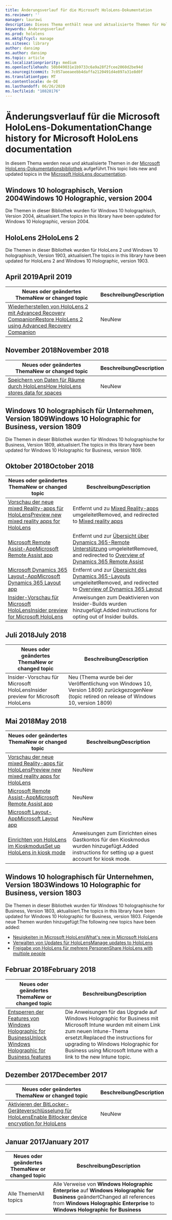 ```yaml
---
title: Änderungsverlauf für die Microsoft HoloLens-Dokumentation
ms.reviewer: ''
manager: laurawi
description: Dieses Thema enthält neue und aktualisierte Themen für HoloLens.
keywords: Änderungsverlauf
ms.prod: hololens
ms.mktglfcycl: manage
ms.sitesec: library
author: dansimp
ms.author: dansimp
ms.topic: article
ms.localizationpriority: medium
ms.openlocfilehash: 50b049031e1b9733c6a9a28f2fcee2060d2be94d
ms.sourcegitcommit: 7c057aeeaeebb4daffa2120491d4e897a31e8d0f
ms.translationtype: MT
ms.contentlocale: de-DE
ms.lasthandoff: 06/26/2020
ms.locfileid: "10828176"
---
```

# <span data-ttu-id="bc84a-104">Änderungsverlauf für die Microsoft HoloLens-Dokumentation</span><span class="sxs-lookup"><span data-stu-id="bc84a-104">Change history for Microsoft HoloLens documentation</span></span>

<span data-ttu-id="bc84a-105">In diesem Thema werden neue und aktualisierte Themen in der [Microsoft HoloLens-Dokumentationsbibliothek](index.md) aufgeführt.</span><span class="sxs-lookup"><span data-stu-id="bc84a-105">This topic lists new and updated topics in the [Microsoft HoloLens documentation](index.md).</span></span>

## <span data-ttu-id="bc84a-106">Windows 10 holographisch, Version 2004</span><span class="sxs-lookup"><span data-stu-id="bc84a-106">Windows 10 Holographic, version 2004</span></span>

<span data-ttu-id="bc84a-107">Die Themen in dieser Bibliothek wurden für Windows 10 holographisch, Version 2004, aktualisiert.</span><span class="sxs-lookup"><span data-stu-id="bc84a-107">The topics in this library have been updated for Windows 10 Holographic, version 2004.</span></span>

## <span data-ttu-id="bc84a-108">HoloLens 2</span><span class="sxs-lookup"><span data-stu-id="bc84a-108">HoloLens 2</span></span>

<span data-ttu-id="bc84a-109">Die Themen in dieser Bibliothek wurden für HoloLens 2 und Windows 10 holographisch, Version 1903, aktualisiert.</span><span class="sxs-lookup"><span data-stu-id="bc84a-109">The topics in this library have been updated for HoloLens 2 and Windows 10 Holographic, version 1903.</span></span>

## <span data-ttu-id="bc84a-110">April 2019</span><span class="sxs-lookup"><span data-stu-id="bc84a-110">April 2019</span></span>

<span data-ttu-id="bc84a-111">Neues oder geändertes Thema</span><span class="sxs-lookup"><span data-stu-id="bc84a-111">New or changed topic</span></span> | <span data-ttu-id="bc84a-112">Beschreibung</span><span class="sxs-lookup"><span data-stu-id="bc84a-112">Description</span></span>
--- | ---
[<span data-ttu-id="bc84a-113">Wiederherstellen von HoloLens 2 mit Advanced Recovery Companion</span><span class="sxs-lookup"><span data-stu-id="bc84a-113">Restore HoloLens 2 using Advanced Recovery Companion</span></span>](hololens-recovery.md) | <span data-ttu-id="bc84a-114">Neu</span><span class="sxs-lookup"><span data-stu-id="bc84a-114">New</span></span>

## <span data-ttu-id="bc84a-115">November 2018</span><span class="sxs-lookup"><span data-stu-id="bc84a-115">November 2018</span></span>

<span data-ttu-id="bc84a-116">Neues oder geändertes Thema</span><span class="sxs-lookup"><span data-stu-id="bc84a-116">New or changed topic</span></span> | <span data-ttu-id="bc84a-117">Beschreibung</span><span class="sxs-lookup"><span data-stu-id="bc84a-117">Description</span></span>
--- | ---
[<span data-ttu-id="bc84a-118">Speichern von Daten für Räume durch HoloLens</span><span class="sxs-lookup"><span data-stu-id="bc84a-118">How HoloLens stores data for spaces</span></span>](hololens-spaces.md) | <span data-ttu-id="bc84a-119">Neu</span><span class="sxs-lookup"><span data-stu-id="bc84a-119">New</span></span>

## <span data-ttu-id="bc84a-120">Windows 10 holographisch für Unternehmen, Version 1809</span><span class="sxs-lookup"><span data-stu-id="bc84a-120">Windows 10 Holographic for Business, version 1809</span></span>

<span data-ttu-id="bc84a-121">Die Themen in dieser Bibliothek wurden für Windows 10 holographische for Business, Version 1809, aktualisiert.</span><span class="sxs-lookup"><span data-stu-id="bc84a-121">The topics in this library have been updated for Windows 10 Holographic for Business, version 1809.</span></span>


## <span data-ttu-id="bc84a-122">Oktober 2018</span><span class="sxs-lookup"><span data-stu-id="bc84a-122">October 2018</span></span>

<span data-ttu-id="bc84a-123">Neues oder geändertes Thema</span><span class="sxs-lookup"><span data-stu-id="bc84a-123">New or changed topic</span></span> | <span data-ttu-id="bc84a-124">Beschreibung</span><span class="sxs-lookup"><span data-stu-id="bc84a-124">Description</span></span>
--- | ---
[<span data-ttu-id="bc84a-125">Vorschau der neue mixed Reality-apps für HoloLens</span><span class="sxs-lookup"><span data-stu-id="bc84a-125">Preview new mixed reality apps for HoloLens</span></span>](hololens-public-preview-apps.md) | <span data-ttu-id="bc84a-126">Entfernt und zu [Mixed Reality-apps](https://docs.microsoft.com/dynamics365/#pivot=mixed-reality-apps) umgeleitet</span><span class="sxs-lookup"><span data-stu-id="bc84a-126">Removed, and redirected to [Mixed reality apps](https://docs.microsoft.com/dynamics365/#pivot=mixed-reality-apps)</span></span>
[<span data-ttu-id="bc84a-127">Microsoft Remote Assist-App</span><span class="sxs-lookup"><span data-stu-id="bc84a-127">Microsoft Remote Assist app</span></span>](hololens-microsoft-remote-assist-app.md) | <span data-ttu-id="bc84a-128">Entfernt und zur [Übersicht über Dynamics 365-Remote Unterstützung](https://docs.microsoft.com/dynamics365/mixed-reality/remote-assist/) umgeleitet</span><span class="sxs-lookup"><span data-stu-id="bc84a-128">Removed, and redirected to [Overview of Dynamics 365 Remote Assist](https://docs.microsoft.com/dynamics365/mixed-reality/remote-assist/)</span></span>
[<span data-ttu-id="bc84a-129">Microsoft Dynamics 365 Layout-App</span><span class="sxs-lookup"><span data-stu-id="bc84a-129">Microsoft Dynamics 365 Layout app</span></span>](hololens-microsoft-dynamics-365-layout-app.md) | <span data-ttu-id="bc84a-130">Entfernt und zur [Übersicht des Dynamics 365-Layouts](https://docs.microsoft.com/dynamics365/mixed-reality/layout/) umgeleitet</span><span class="sxs-lookup"><span data-stu-id="bc84a-130">Removed, and redirected to [Overview of Dynamics 365 Layout](https://docs.microsoft.com/dynamics365/mixed-reality/layout/)</span></span>
[<span data-ttu-id="bc84a-131">Insider-Vorschau für Microsoft HoloLens</span><span class="sxs-lookup"><span data-stu-id="bc84a-131">Insider preview for Microsoft HoloLens</span></span>](hololens-insider.md) | <span data-ttu-id="bc84a-132">Anweisungen zum Deaktivieren von Insider-Builds wurden hinzugefügt.</span><span class="sxs-lookup"><span data-stu-id="bc84a-132">Added instructions for opting out of Insider builds.</span></span>


## <span data-ttu-id="bc84a-133">Juli 2018</span><span class="sxs-lookup"><span data-stu-id="bc84a-133">July 2018</span></span>

<span data-ttu-id="bc84a-134">Neues oder geändertes Thema</span><span class="sxs-lookup"><span data-stu-id="bc84a-134">New or changed topic</span></span> | <span data-ttu-id="bc84a-135">Beschreibung</span><span class="sxs-lookup"><span data-stu-id="bc84a-135">Description</span></span>
--- | ---
<span data-ttu-id="bc84a-136">Insider-Vorschau für Microsoft HoloLens</span><span class="sxs-lookup"><span data-stu-id="bc84a-136">Insider preview for Microsoft HoloLens</span></span> | <span data-ttu-id="bc84a-137">Neu (Thema wurde bei der Veröffentlichung von Windows 10, Version 1809) zurückgezogen</span><span class="sxs-lookup"><span data-stu-id="bc84a-137">New (topic retired on release of Windows 10, version 1809)</span></span>


## <span data-ttu-id="bc84a-138">Mai 2018</span><span class="sxs-lookup"><span data-stu-id="bc84a-138">May 2018</span></span>

<span data-ttu-id="bc84a-139">Neues oder geändertes Thema</span><span class="sxs-lookup"><span data-stu-id="bc84a-139">New or changed topic</span></span> | <span data-ttu-id="bc84a-140">Beschreibung</span><span class="sxs-lookup"><span data-stu-id="bc84a-140">Description</span></span>
--- | ---
[<span data-ttu-id="bc84a-141">Vorschau der neue mixed Reality-apps für HoloLens</span><span class="sxs-lookup"><span data-stu-id="bc84a-141">Preview new mixed reality apps for HoloLens</span></span>](hololens-public-preview-apps.md) | <span data-ttu-id="bc84a-142">Neu</span><span class="sxs-lookup"><span data-stu-id="bc84a-142">New</span></span>
[<span data-ttu-id="bc84a-143">Microsoft Remote Assist-App</span><span class="sxs-lookup"><span data-stu-id="bc84a-143">Microsoft Remote Assist app</span></span>](hololens-microsoft-remote-assist-app.md) | <span data-ttu-id="bc84a-144">Neu</span><span class="sxs-lookup"><span data-stu-id="bc84a-144">New</span></span>
[<span data-ttu-id="bc84a-145">Microsoft Layout-App</span><span class="sxs-lookup"><span data-stu-id="bc84a-145">Microsoft Layout app</span></span>](hololens-microsoft-layout-app.md) | <span data-ttu-id="bc84a-146">Neu</span><span class="sxs-lookup"><span data-stu-id="bc84a-146">New</span></span>
[<span data-ttu-id="bc84a-147">Einrichten von HoloLens im Kioskmodus</span><span class="sxs-lookup"><span data-stu-id="bc84a-147">Set up HoloLens in kiosk mode</span></span>](hololens-kiosk.md) | <span data-ttu-id="bc84a-148">Anweisungen zum Einrichten eines Gastkontos für den Kioskmodus wurden hinzugefügt.</span><span class="sxs-lookup"><span data-stu-id="bc84a-148">Added instructions for setting up a guest account for kiosk mode.</span></span>

## <span data-ttu-id="bc84a-149">Windows 10 holographisch für Unternehmen, Version 1803</span><span class="sxs-lookup"><span data-stu-id="bc84a-149">Windows 10 Holographic for Business, version 1803</span></span>

<span data-ttu-id="bc84a-150">Die Themen in dieser Bibliothek wurden für Windows 10 holographische for Business, Version 1803, aktualisiert.</span><span class="sxs-lookup"><span data-stu-id="bc84a-150">The topics in this library have been updated for Windows 10 Holographic for Business, version 1803.</span></span> <span data-ttu-id="bc84a-151">Folgende neue Themen wurden hinzugefügt:</span><span class="sxs-lookup"><span data-stu-id="bc84a-151">The following new topics have been added:</span></span>

- [<span data-ttu-id="bc84a-152">Neuigkeiten in Microsoft HoloLens</span><span class="sxs-lookup"><span data-stu-id="bc84a-152">What's new in Microsoft HoloLens</span></span>](hololens-whats-new.md)
- [<span data-ttu-id="bc84a-153">Verwalten von Updates für HoloLens</span><span class="sxs-lookup"><span data-stu-id="bc84a-153">Manage updates to HoloLens</span></span>](hololens-updates.md)
- [<span data-ttu-id="bc84a-154">Freigabe von HoloLens für mehrere Personen</span><span class="sxs-lookup"><span data-stu-id="bc84a-154">Share HoloLens with multiple people</span></span>](hololens-multiple-users.md)


## <span data-ttu-id="bc84a-155">Februar 2018</span><span class="sxs-lookup"><span data-stu-id="bc84a-155">February 2018</span></span>

<span data-ttu-id="bc84a-156">Neues oder geändertes Thema</span><span class="sxs-lookup"><span data-stu-id="bc84a-156">New or changed topic</span></span> | <span data-ttu-id="bc84a-157">Beschreibung</span><span class="sxs-lookup"><span data-stu-id="bc84a-157">Description</span></span>
--- | ---
[<span data-ttu-id="bc84a-158">Entsperren der Features von Windows Holographic for Business</span><span class="sxs-lookup"><span data-stu-id="bc84a-158">Unlock Windows Holographic for Business features</span></span>](hololens1-upgrade-enterprise.md)  | <span data-ttu-id="bc84a-159">Die Anweisungen für das Upgrade auf Windows Holographic for Business mit Microsoft Intune wurden mit einem Link zum neuen Intune-Thema ersetzt.</span><span class="sxs-lookup"><span data-stu-id="bc84a-159">Replaced the instructions for upgrading to Windows Holographic for Business using Microsoft Intune with a link to the new Intune topic.</span></span>

## <span data-ttu-id="bc84a-160">Dezember 2017</span><span class="sxs-lookup"><span data-stu-id="bc84a-160">December 2017</span></span>

<span data-ttu-id="bc84a-161">Neues oder geändertes Thema</span><span class="sxs-lookup"><span data-stu-id="bc84a-161">New or changed topic</span></span> | <span data-ttu-id="bc84a-162">Beschreibung</span><span class="sxs-lookup"><span data-stu-id="bc84a-162">Description</span></span>
--- | ---
[<span data-ttu-id="bc84a-163">Aktivieren der BitLocker-Geräteverschlüsselung für HoloLens</span><span class="sxs-lookup"><span data-stu-id="bc84a-163">Enable Bitlocker device encryption for HoloLens</span></span>](hololens-encryption.md) | <span data-ttu-id="bc84a-164">Neu</span><span class="sxs-lookup"><span data-stu-id="bc84a-164">New</span></span>

## <span data-ttu-id="bc84a-165">Januar 2017</span><span class="sxs-lookup"><span data-stu-id="bc84a-165">January 2017</span></span>

| <span data-ttu-id="bc84a-166">Neues oder geändertes Thema</span><span class="sxs-lookup"><span data-stu-id="bc84a-166">New or changed topic</span></span> | <span data-ttu-id="bc84a-167">Beschreibung</span><span class="sxs-lookup"><span data-stu-id="bc84a-167">Description</span></span> |
| --- | --- |
| <span data-ttu-id="bc84a-168">Alle Themen</span><span class="sxs-lookup"><span data-stu-id="bc84a-168">All topics</span></span> | <span data-ttu-id="bc84a-169">Alle Verweise von **Windows Holographic Enterprise** auf **Windows Holographic for Business** geändert</span><span class="sxs-lookup"><span data-stu-id="bc84a-169">Changed all references from **Windows Holographic Enterprise** to **Windows Holographic for Business**</span></span> |
